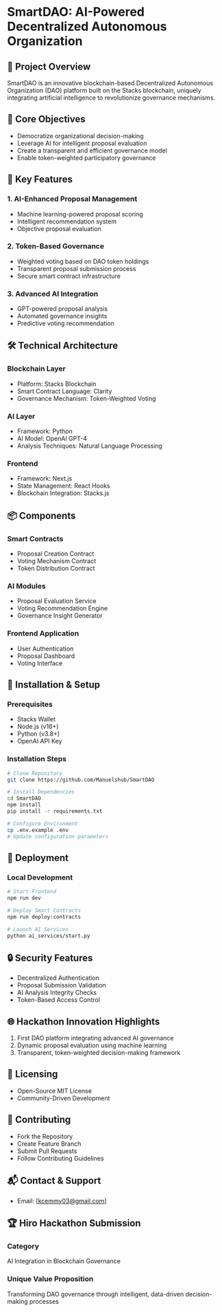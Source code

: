 # SmartDAO: AI-Powered Decentralized Autonomous Organization

## 🚀 Project Overview

SmartDAO is an innovative blockchain-based Decentralized Autonomous Organization (DAO) platform built on the Stacks blockchain, uniquely integrating artificial intelligence to revolutionize governance mechanisms.

## 🎯 Core Objectives

- Democratize organizational decision-making
- Leverage AI for intelligent proposal evaluation
- Create a transparent and efficient governance model
- Enable token-weighted participatory governance

## 🔑 Key Features

### 1. AI-Enhanced Proposal Management
- Machine learning-powered proposal scoring
- Intelligent recommendation system
- Objective proposal evaluation

### 2. Token-Based Governance
- Weighted voting based on DAO token holdings
- Transparent proposal submission process
- Secure smart contract infrastructure

### 3. Advanced AI Integration
- GPT-powered proposal analysis
- Automated governance insights
- Predictive voting recommendation

## 🛠 Technical Architecture

### Blockchain Layer
- Platform: Stacks Blockchain
- Smart Contract Language: Clarity
- Governance Mechanism: Token-Weighted Voting

### AI Layer
- Framework: Python
- AI Model: OpenAI GPT-4
- Analysis Techniques: Natural Language Processing

### Frontend
- Framework: Next.js
- State Management: React Hooks
- Blockchain Integration: Stacks.js

## 📦 Components

### Smart Contracts
- Proposal Creation Contract
- Voting Mechanism Contract
- Token Distribution Contract

### AI Modules
- Proposal Evaluation Service
- Voting Recommendation Engine
- Governance Insight Generator

### Frontend Application
- User Authentication
- Proposal Dashboard
- Voting Interface

## 🔧 Installation & Setup

### Prerequisites
- Stacks Wallet
- Node.js (v16+)
- Python (v3.8+)
- OpenAI API Key

### Installation Steps
```bash
# Clone Repository
git clone https://github.com/Manuelshub/SmartDAO

# Install Dependencies
cd SmartDAO
npm install
pip install -r requirements.txt

# Configure Environment
cp .env.example .env
# Update configuration parameters
```

## 🚀 Deployment

### Local Development
```bash
# Start Frontend
npm run dev

# Deploy Smart Contracts
npm run deploy:contracts

# Launch AI Services
python ai_services/start.py
```

## 🔒 Security Features
- Decentralized Authentication
- Proposal Submission Validation
- AI Analysis Integrity Checks
- Token-Based Access Control

## 🌐 Hackathon Innovation Highlights

1. First DAO platform integrating advanced AI governance
2. Dynamic proposal evaluation using machine learning
3. Transparent, token-weighted decision-making framework

## 📄 Licensing
- Open-Source MIT License
- Community-Driven Development

## 🤝 Contributing
- Fork the Repository
- Create Feature Branch
- Submit Pull Requests
- Follow Contributing Guidelines

## 📬 Contact & Support
- Email: [kcemmy03@gmail.com]

## 🏆 Hiro Hackathon Submission

### Category
AI Integration in Blockchain Governance

### Unique Value Proposition
Transforming DAO governance through intelligent, data-driven decision-making processes